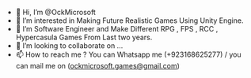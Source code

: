 - 👋 Hi, I’m @OckMicrosoft
- 👀 I’m interested in Making Future Realistic Games Using Unity Engine.
- 🌱 I’m Software Engineer and Make Different RPG , FPS , RCC , Hypercasula Games From Last two years.
- 💞️ I’m looking to collaborate on ...
- 📫 How to reach me ? You can Whatsapp me (+923168625277) / you can mail me on (ockmicrosoft.games@gmail.com)

<!---
OckMicrosoft/OckMicrosoft is a ✨ special ✨ repository because its `README.md` (this file) appears on your GitHub profile.
You can click the Preview link to take a look at your changes.
--->
